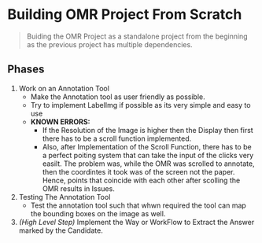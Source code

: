 # Building OMR Project From Scratch

> Buiding the OMR Project as a standalone project from the beginning as the previous project has multiple dependencies.


## Phases
1. Work on an Annotation Tool
    * Make the Annotation tool as user friendly as possible.
    * Try to implement LabelImg if possible as its very simple and easy to use
    * **KNOWN ERRORS:** 
        * If the Resolution of the Image is higher then the Display then first there has to be a scroll function implemented.
        * Also, after Implementation of the Scroll Function, there has to be a perfect poiting system that can take the input of the clicks very easilt. The problem was, while the OMR was scrolled to annotate, then the coordintes it took was of the screen not the paper. Hence, points that coincide with each other after scolling the OMR results in Issues.
2. Testing The Annotation Tool
    * Test the annotation tool such that whwn required the tool can map the bounding boxes on the image as well.
3. *(High Level Step)* Implement the Way or WorkFlow to Extract the Answer marked by the Candidate.